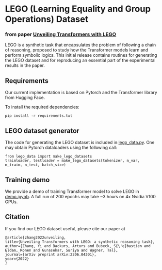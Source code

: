 # LEGO (Learning Equality and Group Operations) Dataset
###      from paper [Unveiling Transformers with LEGO](https://arxiv.org/abs/2206.04301)

LEGO is a synthetic task that encapsulates the problem of following a chain of reasoning, proposed to study how the Transformer models learn and perform symbolic logics.
This initial release contains routines for generating the LEGO dataset and for reproducing an essential part of the experimental results in the paper.

## Requirements
Our current implementation is based on Pytorch and the Transformer library from Hugging Face. 

To install the required dependencies:

    pip install -r requirements.txt
    
## LEGO dataset generator
The code for generating the LEGO dataset is included in [lego_data.py](lego_data.py). One may obtain Pytorch dataloaders using the following call:

    from lego_data import make_lego_datasets
    trainloader, testloader = make_lego_datasets(tokenizer, n_var, n_train, n_test, batch_size)
    
## Training demo

We provide a demo of training Transformer model to solve LEGO in [demo.ipynb](demo.ipynb). A full run of 200 epochs may take ~3 hours on 4x Nvidia V100 GPUs.

## Citation
If you find our LEGO dataset useful, please cite our paper at

    @article{zhang2022unveiling,
    title={Unveiling Transformers with LEGO: a synthetic reasoning task},
    author={Zhang, Yi and Backurs, Arturs and Bubeck, S{\'e}bastien and Eldan, Ronen and Gunasekar, Suriya and Wagner, Tal},
    journal={arXiv preprint arXiv:2206.04301},
    year={2022}
    }
